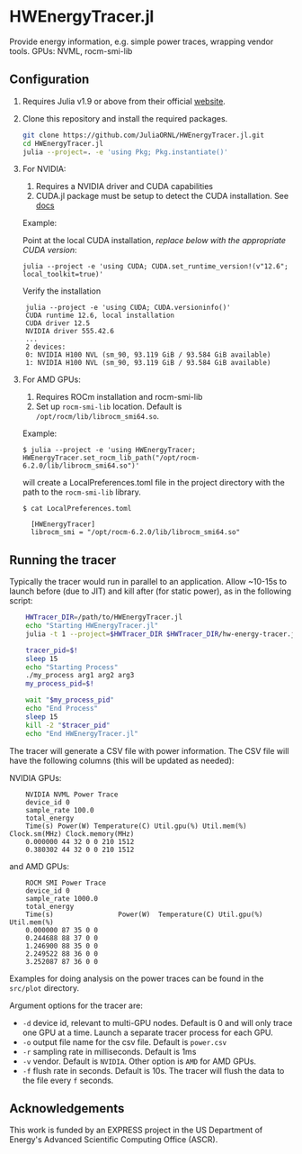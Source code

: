 # HWEnergyTracer.jl
Provide energy information, e.g. simple power traces, wrapping vendor tools. GPUs: NVML, rocm-smi-lib


## Configuration

1. Requires Julia v1.9 or above from their official [website](https://julialang.org/downloads/).

2. Clone this repository and install the required packages.

    ```bash
    git clone https://github.com/JuliaORNL/HWEnergyTracer.jl.git
    cd HWEnergyTracer.jl
    julia --project=. -e 'using Pkg; Pkg.instantiate()'
    ```

2. For NVIDIA: 
   1. Requires a NVIDIA driver and CUDA capabilities
   2. CUDA.jl package must be setup to detect the CUDA installation. See [docs](https://cuda.juliagpu.org/stable/installation/overview/#Using-a-local-CUDA)

    Example: 

    Point at the local CUDA installation, *replace below with the appropriate CUDA version*:
    
    ```
    julia --project -e 'using CUDA; CUDA.set_runtime_version!(v"12.6"; local_toolkit=true)'
    ```
    
    Verify the installation
    
```
    julia --project -e 'using CUDA; CUDA.versioninfo()'
    CUDA runtime 12.6, local installation
    CUDA driver 12.5
    NVIDIA driver 555.42.6
    ...
    2 devices:
    0: NVIDIA H100 NVL (sm_90, 93.119 GiB / 93.584 GiB available)
    1: NVIDIA H100 NVL (sm_90, 93.119 GiB / 93.584 GiB available)
```

3. For AMD GPUs:
   
   1. Requires ROCm installation and rocm-smi-lib
   2. Set up `rocm-smi-lib` location. Default is `/opt/rocm/lib/librocm_smi64.so`.

    Example:
    
    ```
    $ julia --project -e 'using HWEnergyTracer; HWEnergyTracer.set_rocm_lib_path("/opt/rocm-6.2.0/lib/librocm_smi64.so")'
    ```

    will create a LocalPreferences.toml file in the project directory with the path to the `rocm-smi-lib` library.

    ```
    $ cat LocalPreferences.toml
      
      [HWEnergyTracer]
      librocm_smi = "/opt/rocm-6.2.0/lib/librocm_smi64.so"
    ```

## Running the tracer

Typically the tracer would run in parallel to an application. Allow ~10-15s to launch before (due to JIT) and kill after (for static power), as in the following script:

```bash
    HWTracer_DIR=/path/to/HWEnergyTracer.jl
    echo "Starting HWEnergyTracer.jl"
    julia -t 1 --project=$HWTracer_DIR $HWTracer_DIR/hw-energy-tracer.jl -v AMD -r 1 -o power_1ms.csv &

    tracer_pid=$!
    sleep 15
    echo "Starting Process"
    ./my_process arg1 arg2 arg3
    my_process_pid=$!

    wait "$my_process_pid"
    echo "End Process"
    sleep 15
    kill -2 "$tracer_pid"
    echo "End HWEnergyTracer.jl"
```
    
The tracer will generate a CSV file with power information. The CSV file will have the following columns (this will be updated as needed):

NVIDIA GPUs:

```
    NVIDIA NVML Power Trace
    device_id 0
    sample_rate 100.0
    total_energy 
    Time(s) Power(W) Temperature(C) Util.gpu(%) Util.mem(%) Clock.sm(MHz) Clock.memory(MHz)
    0.000000 44 32 0 0 210 1512
    0.380302 44 32 0 0 210 1512
```

and AMD GPUs:

```
    ROCM SMI Power Trace
    device_id 0
    sample_rate 1000.0
    total_energy 
    Time(s)                Power(W)  Temperature(C) Util.gpu(%) Util.mem(%) 
    0.000000 87 35 0 0
    0.244688 88 37 0 0
    1.246900 88 35 0 0
    2.249522 88 36 0 0
    3.252087 87 36 0 0
```

Examples for doing analysis on the power traces can be found in the `src/plot` directory.

Argument options for the tracer are:

- `-d` device id, relevant to multi-GPU nodes. Default is 0 and will only trace one GPU at a time. Launch a separate tracer process for each GPU.
- `-o` output file name for the csv file. Default is `power.csv`
- `-r` sampling rate in milliseconds. Default is 1ms
- `-v` vendor. Default is `NVIDIA`. Other option is `AMD` for AMD GPUs.
- `-f` flush rate in seconds. Default is 10s. The tracer will flush the data to the file every `f` seconds.

## Acknowledgements

This work is funded by an EXPRESS project in the US Department of Energy's Advanced Scientific Computing Office (ASCR).
